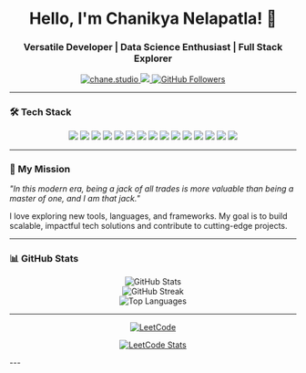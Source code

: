 <h1 align="center">Hello, I'm Chanikya Nelapatla! 👋</h1>
<h3 align="center">Versatile Developer | Data Science Enthusiast | Full Stack Explorer</h3>

<p align="center">
  <a href="https://chane.studio" target="_blank">
    <img src="https://img.shields.io/badge/Website-chane.studio-brightgreen?style=for-the-badge&logo=googlechrome&logoColor=white" alt="chane.studio">
  </a>
  <a href="mailto:chane.studio@outlook.com">
    <img src="https://img.shields.io/badge/Email-chane.studio%40outlook.com-red?style=for-the-badge">
  </a>
  <a href="https://github.com/chanikkyasaai/">
    <img src="https://img.shields.io/github/followers/chanikkyasaai?label=Follow&style=social" alt="GitHub Followers">
  </a>
</p>

---

### 🛠 Tech Stack

<p align="center">
  <img src="https://img.shields.io/badge/C-A8B9CC?style=for-the-badge&logo=c&logoColor=white">
  <img src="https://img.shields.io/badge/Python-3776AB?style=for-the-badge&logo=python&logoColor=white">
  <img src="https://img.shields.io/badge/HTML5-E34F26?style=for-the-badge&logo=html5&logoColor=white">
  <img src="https://img.shields.io/badge/CSS3-1572B6?style=for-the-badge&logo=css3&logoColor=white">
  <img src="https://img.shields.io/badge/JavaScript-F7DF1E?style=for-the-badge&logo=javascript&logoColor=black">
  <img src="https://img.shields.io/badge/PHP-777BB4?style=for-the-badge&logo=php&logoColor=white">
  <img src="https://img.shields.io/badge/Bootstrap-563D7C?style=for-the-badge&logo=bootstrap&logoColor=white">
  <img src="https://img.shields.io/badge/Flask-000000?style=for-the-badge&logo=flask&logoColor=white">
  <img src="https://img.shields.io/badge/MySQL-4479A1?style=for-the-badge&logo=mysql&logoColor=white">
  <img src="https://img.shields.io/badge/SQLite-003B57?style=for-the-badge&logo=sqlite&logoColor=white">
  <img src="https://img.shields.io/badge/Oracle%20SQLplus-F80000?style=for-the-badge&logo=oracle&logoColor=white">
  <img src="https://img.shields.io/badge/Git-F05032?style=for-the-badge&logo=git&logoColor=white">
  <img src="https://img.shields.io/badge/GitHub-181717?style=for-the-badge&logo=github&logoColor=white">
  <img src="https://img.shields.io/badge/UI%2FUX-F24E1E?style=for-the-badge&logo=figma&logoColor=white">
  <img src="https://img.shields.io/badge/Graphic%20Design-FF61F6?style=for-the-badge&logo=adobexd&logoColor=white">
</p>

---

### 🚀 My Mission
_"In this modern era, being a jack of all trades is more valuable than being a master of one, and I am that jack."_

I love exploring new tools, languages, and frameworks. My goal is to build scalable, impactful tech solutions and contribute to cutting-edge projects.

---

### 📊 GitHub Stats

<p align="center">
  <img src="https://github-readme-stats.vercel.app/api?username=chanikkyasaai&show_icons=true&theme=radical" alt="GitHub Stats">
  <br>
  <img src="https://streak-stats.demolab.com?user=chanikkyasaai&theme=radical" alt="GitHub Streak">
  <br>
  <img src="https://github-readme-stats.vercel.app/api/top-langs/?username=chanikkyasaai&layout=compact&theme=radical" alt="Top Languages">
</p>

---

<p align="center">
  <a href="https://leetcode.com/u/chanikyanelapatla/">
    <img src="https://img.shields.io/badge/LeetCode-FFA116?style=for-the-badge&logo=leetcode&logoColor=black" alt="LeetCode">
  </a>
</p>

<p align="center">
  <a href="https://leetcode.com/u/chanikyanelapatla/">
    <img src="https://leetcard.jacoblin.cool/chanikyanelapatla?theme=dark" alt="LeetCode Stats">
  </a>
</p>
---
